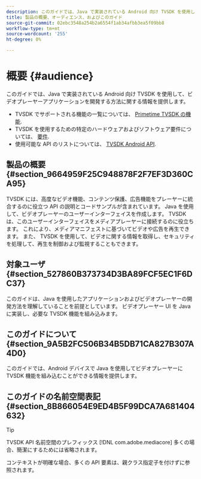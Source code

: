 ```yaml
---
description: このガイドでは、Java で実装されている Android 向け TVSDK を使用して、ビデオプレーヤーアプリケーションを開発する方法に関する情報を提供します。
title: 製品の概要、オーディエンス、およびこのガイド
source-git-commit: 02ebc3548a254b2a6554f1ab34afbb3ea5f09bb8
workflow-type: tm+mt
source-wordcount: '255'
ht-degree: 0%

---
```


# 概要 {#audience}

このガイドでは、Java で実装されている Android 向け TVSDK を使用して、ビデオプレーヤーアプリケーションを開発する方法に関する情報を提供します。

<!--<a id="section_FC24E86A2E6442B8A3769160769BBDFA"></a>-->

* TVSDK でサポートされる機能の一覧については、 [Primetime TVSDK の機能](../../../tvsdk-3x-android-prog/android-3x-introduction/overview-prod-audience-guide/android-3x-overview-of-the-player.md).
* TVSDK を使用するための特定のハードウェアおよびソフトウェア要件については、 [要件](../../../tvsdk-3x-android-prog/android-3x-introduction/android-3x-requirements.md).
* 使用可能な API のリストについては、 [TVSDK Android API](https://help.adobe.com/en_US/primetime/api/psdk/javadoc3.5/index.html).

## 製品の概要 {#section_9664959F25C948878F2F7EF3D360CA95}

TVSDK には、高度なビデオ機能、コンテンツ保護、広告機能をプレーヤーに統合するのに役立つ API の説明とコードサンプルが含まれています。 Java を使用して、ビデオプレーヤーのユーザーインターフェイスを作成します。 TVSDK は、このユーザーインターフェイスをメディアプレーヤーに接続するのに役立ちます。 これにより、メディアマニフェストに基づいてビデオや広告を再生できます。 また、 TVSDK を使用して、ビデオに関する情報を取得し、セキュリティを処理して、再生を制御および監視することもできます。

## 対象ユーザ {#section_527860B373734D3BA89FCF5EC1F6DC37}

このガイドは、Java を使用したアプリケーションおよびビデオプレーヤーの開発方法を理解していることを前提としています。 ビデオプレーヤー UI を Java に実装し、必要な TVSDK 機能を組み込みます。

## このガイドについて {#section_9A5B2FC506B34B5DB71CA827B307A4D0}

このガイドでは、Android デバイスで Java を使用してビデオプレーヤーに TVSDK 機能を組み込むことができる情報を提供します。

## このガイドの名前空間表記 {#section_8B866054E9ED4B5F99DCA7A681404632}

>[!TIP]
>
>TVSDK API 名前空間のプレフィックス [!DNL com.adobe.mediacore] 多くの場合、簡潔にするためには省略されます。
>
>コンテキストが明確な場合、多くの API 要素は、親クラス指定子を付けずに参照されます。
